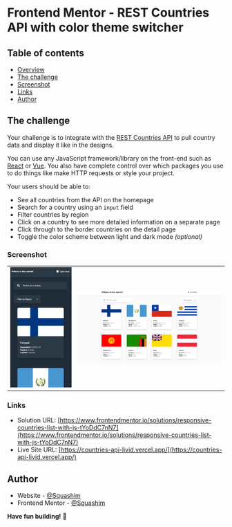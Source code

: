 # Frontend Mentor - REST Countries API with color theme switcher

## Table of contents

- [Overview](#overview)
- [The challenge](#the-challenge)
- [Screenshot](#screenshot) 
- [Links](#links)
- [Author](#author)


## The challenge

Your challenge is to integrate with the [REST Countries API](https://restcountries.com) to pull country data and display it like in the designs.

You can use any JavaScript framework/library on the front-end such as [React](https://reactjs.org) or [Vue](https://vuejs.org). You also have complete control over which packages you use to do things like make HTTP requests or style your project.

Your users should be able to:

- See all countries from the API on the homepage
- Search for a country using an `input` field
- Filter countries by region
- Click on a country to see more detailed information on a separate page
- Click through to the border countries on the detail page
- Toggle the color scheme between light and dark mode _(optional)_


### Screenshot

<table>
        <tr>
            <td>
                <img src="images/mobile.png"
                    alt="Mobile solution" title="Mobile solution" width="100%"/>
            </td>
            <td>
                <img src="images/desktop.png"
                    alt="Desktop solution" width="100%" title="Desktop solution"/>
            </td>
        </tr>
</table>

### Links

- Solution URL: [https://www.frontendmentor.io/solutions/responsive-countries-list-with-js-tYoDdC7nN7](https://www.frontendmentor.io/solutions/responsive-countries-list-with-js-tYoDdC7nN7)
- Live Site URL: [https://countries-api-livid.vercel.app/](https://countries-api-livid.vercel.app/)

## Author

- Website - [@Squashim](https://github.com/Squashim)
- Frontend Mentor - [@Squashim](https://www.frontendmentor.io/profile/Squashim)

**Have fun building!** 🚀
